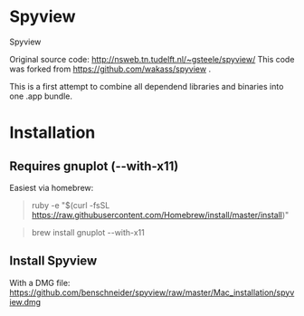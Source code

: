 # Spyview
Spyview

Original source code: http://nsweb.tn.tudelft.nl/~gsteele/spyview/
This code was forked from https://github.com/wakass/spyview .

This is a first attempt to combine all dependend libraries and binaries into one .app bundle.

# Installation

## Requires gnuplot (--with-x11)
Easiest via homebrew:

> ruby -e "$(curl -fsSL https://raw.githubusercontent.com/Homebrew/install/master/install)"

> brew install gnuplot --with-x11

## Install Spyview
With a DMG file:
https://github.com/benschneider/spyview/raw/master/Mac_installation/spyview.dmg
